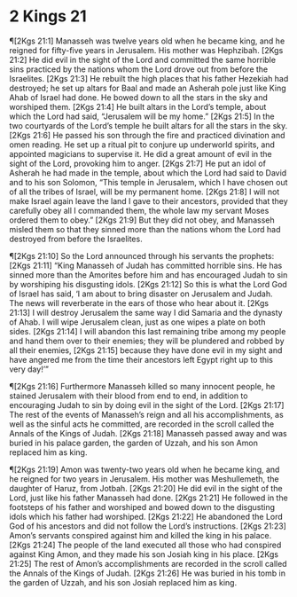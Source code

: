 # 2 Kings 21

¶[2Kgs 21:1] Manasseh was twelve years old when he became king, and he reigned for fifty-five years in Jerusalem. His mother was Hephzibah.
[2Kgs 21:2] He did evil in the sight of the Lord and committed the same horrible sins practiced by the nations whom the Lord drove out from before the Israelites.
[2Kgs 21:3] He rebuilt the high places that his father Hezekiah had destroyed; he set up altars for Baal and made an Asherah pole just like King Ahab of Israel had done. He bowed down to all the stars in the sky and worshiped them.
[2Kgs 21:4] He built altars in the Lord’s temple, about which the Lord had said, “Jerusalem will be my home.”
[2Kgs 21:5] In the two courtyards of the Lord’s temple he built altars for all the stars in the sky.
[2Kgs 21:6] He passed his son through the fire and practiced divination and omen reading. He set up a ritual pit to conjure up underworld spirits, and appointed magicians to supervise it. He did a great amount of evil in the sight of the Lord, provoking him to anger.
[2Kgs 21:7] He put an idol of Asherah he had made in the temple, about which the Lord had said to David and to his son Solomon, “This temple in Jerusalem, which I have chosen out of all the tribes of Israel, will be my permanent home.
[2Kgs 21:8] I will not make Israel again leave the land I gave to their ancestors, provided that they carefully obey all I commanded them, the whole law my servant Moses ordered them to obey.”
[2Kgs 21:9] But they did not obey, and Manasseh misled them so that they sinned more than the nations whom the Lord had destroyed from before the Israelites.

¶[2Kgs 21:10] So the Lord announced through his servants the prophets:
[2Kgs 21:11] “King Manasseh of Judah has committed horrible sins. He has sinned more than the Amorites before him and has encouraged Judah to sin by worshiping his disgusting idols.
[2Kgs 21:12] So this is what the Lord God of Israel has said, ‘I am about to bring disaster on Jerusalem and Judah. The news will reverberate in the ears of those who hear about it.
[2Kgs 21:13] I will destroy Jerusalem the same way I did Samaria and the dynasty of Ahab. I will wipe Jerusalem clean, just as one wipes a plate on both sides.
[2Kgs 21:14] I will abandon this last remaining tribe among my people and hand them over to their enemies; they will be plundered and robbed by all their enemies,
[2Kgs 21:15] because they have done evil in my sight and have angered me from the time their ancestors left Egypt right up to this very day!’”

¶[2Kgs 21:16] Furthermore Manasseh killed so many innocent people, he stained Jerusalem with their blood from end to end, in addition to encouraging Judah to sin by doing evil in the sight of the Lord.
[2Kgs 21:17] The rest of the events of Manasseh’s reign and all his accomplishments, as well as the sinful acts he committed, are recorded in the scroll called the Annals of the Kings of Judah.
[2Kgs 21:18] Manasseh passed away and was buried in his palace garden, the garden of Uzzah, and his son Amon replaced him as king.

¶[2Kgs 21:19] Amon was twenty-two years old when he became king, and he reigned for two years in Jerusalem. His mother was Meshullemeth, the daughter of Haruz, from Jotbah.
[2Kgs 21:20] He did evil in the sight of the Lord, just like his father Manasseh had done.
[2Kgs 21:21] He followed in the footsteps of his father and worshiped and bowed down to the disgusting idols which his father had worshiped.
[2Kgs 21:22] He abandoned the Lord God of his ancestors and did not follow the Lord’s instructions.
[2Kgs 21:23] Amon’s servants conspired against him and killed the king in his palace.
[2Kgs 21:24] The people of the land executed all those who had conspired against King Amon, and they made his son Josiah king in his place.
[2Kgs 21:25] The rest of Amon’s accomplishments are recorded in the scroll called the Annals of the Kings of Judah.
[2Kgs 21:26] He was buried in his tomb in the garden of Uzzah, and his son Josiah replaced him as king.
